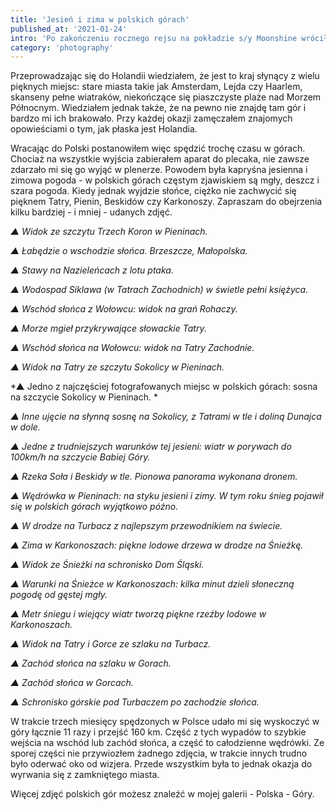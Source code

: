 ```yaml
---
title: 'Jesień i zima w polskich górach'
published_at: '2021-01-24'
intro: 'Po zakończeniu rocznego rejsu na pokładzie s/y Moonshine wróciłem na kilka miesięcy do Polski. Ostatni raz tak długi czas w domu spędziłem ponad cztery lata wcześniej - zanim przeprowadziłem się do Holandii. Po czterech latach tęskniłem nie tylko za rodziną i przyjaciółmi, ale także za polskimi górami.'
category: 'photography'
---
```


Przeprowadzając się do Holandii wiedziałem, że jest to kraj słynący z wielu pięknych miejsc: stare miasta takie jak Amsterdam, Lejda czy Haarlem, skanseny pełne wiatraków, niekończące się piaszczyste plaże nad Morzem Północnym. Wiedziałem jednak także, że na pewno nie znajdę tam gór i bardzo mi ich brakowało. Przy każdej okazji zamęczałem znajomych opowieściami o tym, jak płaska jest Holandia.

Wracając do Polski postanowiłem więc spędzić trochę czasu w górach. Chociaż na wszystkie wyjścia zabierałem aparat do plecaka, nie zawsze zdarzało mi się go wyjąć w plenerze. Powodem była kapryśna jesienna i zimowa pogoda - w polskich górach częstym zjawiskiem są mgły, deszcz i szara pogoda. Kiedy jednak wyjdzie słońce, ciężko nie zachwycić się pięknem Tatry, Pienin, Beskidów czy Karkonoszy. Zapraszam do obejrzenia kilku bardziej - i mniej - udanych zdjęć.

<photo-lazy src="/stories/w-polskich-gorach/w-polskich-gorach-1.jpg" padding-bottom="70"></photo-lazy>

*▲ Widok ze szczytu Trzech Koron w Pieninach.*

<photo-lazy src="/stories/w-polskich-gorach/w-polskich-gorach-2.jpg" padding-bottom="133"></photo-lazy>

*▲ Łabędzie o wschodzie słońca. Brzeszcze, Małopolska.*

<photo-lazy src="/stories/w-polskich-gorach/w-polskich-gorach-3.jpg" padding-bottom="75"></photo-lazy>

*▲ Stawy na Nazieleńcach z lotu ptaka.*

<photo-lazy src="/stories/w-polskich-gorach/w-polskich-gorach-4.jpg" padding-bottom="126"></photo-lazy>

*▲ Wodospad Siklawa (w Tatrach Zachodnich) w świetle pełni księżyca.*

<photo-lazy src="/stories/w-polskich-gorach/w-polskich-gorach-5.jpg" padding-bottom="66.6"></photo-lazy>

*▲ Wschód słońca z Wołowcu: widok na grań Rohaczy.*

<photo-lazy src="/stories/w-polskich-gorach/w-polskich-gorach-6.jpg" padding-bottom="66.6"></photo-lazy>

*▲ Morze mgieł przykrywające słowackie Tatry.*

<photo-lazy src="/stories/w-polskich-gorach/w-polskich-gorach-7.jpg" padding-bottom="66.6"></photo-lazy>

*▲ Wschód słońca na Wołowcu: widok na Tatry Zachodnie.*

<photo-lazy src="/stories/w-polskich-gorach/w-polskich-gorach-8.jpg" padding-bottom="66.6"></photo-lazy>

*▲ Widok na Tatry ze szczytu Sokolicy w Pieninach.*

<photo-lazy src="/stories/w-polskich-gorach/w-polskich-gorach-9.jpg" padding-bottom="100"></photo-lazy>

*▲ Jedno z najczęściej fotografowanych miejsc w polskich górach: sosna na szczycie Sokolicy w Pieninach. *

<photo-lazy src="/stories/w-polskich-gorach/w-polskich-gorach-10.jpg" padding-bottom="66.6"></photo-lazy>

*▲ Inne ujęcie na słynną sosnę na Sokolicy, z Tatrami w tle i doliną Dunajca w dole.*

<photo-lazy src="/stories/w-polskich-gorach/w-polskich-gorach-11.jpg" padding-bottom="66.6"></photo-lazy>

*▲ Jedne z trudniejszych warunków tej jesieni: wiatr w porywach do 100km/h na szczycie Babiej Góry.*

<photo-lazy src="/stories/w-polskich-gorach/w-polskich-gorach-12.jpg" padding-bottom="125"></photo-lazy>

*▲ Rzeka Soła i Beskidy w tle. Pionowa panorama wykonana dronem.*

<photo-lazy src="/stories/w-polskich-gorach/w-polskich-gorach-13.jpg" padding-bottom="66.6"></photo-lazy>

*▲ Wędrówka w Pieninach: na styku jesieni i zimy. W tym roku śnieg pojawił się w polskich górach wyjątkowo późno.*

<photo-lazy src="/stories/w-polskich-gorach/w-polskich-gorach-14.jpg" padding-bottom="133"></photo-lazy>

*▲ W drodze na Turbacz z najlepszym przewodnikiem na świecie.*

<photo-lazy src="/stories/w-polskich-gorach/w-polskich-gorach-15.jpg" padding-bottom="66.66"></photo-lazy>

*▲ Zima w Karkonoszach: piękne lodowe drzewa w drodze na Śnieżkę.*

<photo-lazy src="/stories/w-polskich-gorach/w-polskich-gorach-16.jpg" padding-bottom="134.5"></photo-lazy>

*▲ Widok ze Śnieżki na schronisko Dom Śląski.*

<photo-lazy src="/stories/w-polskich-gorach/w-polskich-gorach-17.jpg" padding-bottom="66.66"></photo-lazy>

*▲ Warunki na Śnieżce w Karkonoszach: kilka minut dzieli słoneczną pogodę od gęstej mgły.*

<photo-lazy src="/stories/w-polskich-gorach/w-polskich-gorach-18.jpg" padding-bottom="150"></photo-lazy>

*▲ Metr śniegu i wiejący wiatr tworzą piękne rzeźby lodowe w Karkonoszach.*

<photo-lazy src="/stories/w-polskich-gorach/w-polskich-gorach-19.jpg" padding-bottom="62.5"></photo-lazy>

*▲ Widok na Tatry i Gorce ze szlaku na Turbacz.*

<photo-lazy src="/stories/w-polskich-gorach/w-polskich-gorach-20.jpg" padding-bottom="66.6"></photo-lazy>

*▲ Zachód słońca na szlaku w Gorach.*

<photo-lazy src="/stories/w-polskich-gorach/w-polskich-gorach-21.jpg" padding-bottom="150"></photo-lazy>

*▲ Zachód słońca w Gorcach.*

<photo-lazy src="/stories/w-polskich-gorach/w-polskich-gorach-22.jpg" padding-bottom="66.6"></photo-lazy>

*▲ Schronisko górskie pod Turbaczem po zachodzie słońca.*

W trakcie trzech miesięcy spędzonych w Polsce udało mi się wyskoczyć w góry łącznie 11 razy i przejść 160 km. Część z tych wypadów to szybkie wejścia na wschód lub zachód słońca, a część to całodzienne wędrówki. Ze sporej części nie przywiozłem żadnego zdjęcia, w trakcie innych trudno było oderwać oko od wizjera. Przede wszystkim była to jednak okazja do wyrwania się z zamkniętego miasta. 

Więcej zdjęć polskich gór możesz znaleźć w mojej galerii - <nuxt-link to="/photography/poland-mountains">Polska - Góry</nuxt-link>.

